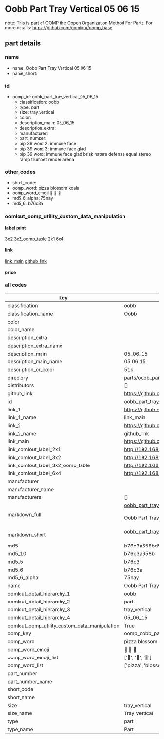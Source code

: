 # Oobb Part Tray Vertical 05 06 15  

note: This is part of OOMP the Oopen Organization Method For Parts. For more details: https://github.com/oomlout/oomp_base

##  part details





### name
* name: Oobb Part Tray Vertical 05 06 15
* name_short: 
### id
* oomp_id: oobb_part_tray_vertical_05_06_15
  * classification: oobb
  * type: part
  * size: tray_vertical
  * color: 
  * description_main: 05_06_15
  * description_extra: 
  * manufacturer: 
  * part_number: 
  * bip 39 word 2: immune face
  * bip 39 word 3: immune face glad
  * bip 39 word: immune face glad brisk nature defense equal stereo ramp trumpet render arena

### other_codes
* short_code: 
* oomp_word: pizza blossom koala
* oomp_word_emoji :pizza: :blossom: :koala:
* md5_6_alpha: 75nay
* md5_6: b76c3a






### oomlout_oomp_utility_custom_data_manipulation
#### label print
[3x2](http://192.168.1.245:1112/?label=oomp%2075nay)
[3x2_oomp_table](http://192.168.1.107:1112/?label=oomp%2075nay)
[2x1](http://192.168.1.242:1112/?label=oomp%2075nay)
[6x4](http://192.168.1.55:1112/?label=oomp%2075nay)    

#### link

[link_main](https://github.com/oomlout/oomlout_oomp_current_version_messy/tree/main/parts/oobb_part_tray_vertical_05_06_15) [github_link](https://github.com/oomlout/oomlout_oomp_part_src/tree/main/parts/oobb_part_tray_vertical_05_06_15)                             

#### price







### all codes 
| key | value |  
| --- | --- |  
| classification | oobb |  
| classification_name | Oobb |  
| color |  |  
| color_name |  |  
| description_extra |  |  
| description_extra_name |  |  
| description_main | 05_06_15 |  
| description_main_name | 05 06 15 |  
| description_or_color | 51k |  
| directory | parts/oobb_part_tray_vertical_05_06_15 |  
| distributors | [] |  
| github_link | https://github.com/oomlout/oomlout_oomp_part_src/tree/main/parts/oobb_part_tray_vertical_05_06_15 |  
| id | oobb_part_tray_vertical_05_06_15 |  
| link_1 | https://github.com/oomlout/oomlout_oomp_current_version_messy/tree/main/parts/oobb_part_tray_vertical_05_06_15 |  
| link_1_name | link_main |  
| link_2 | https://github.com/oomlout/oomlout_oomp_part_src/tree/main/parts/oobb_part_tray_vertical_05_06_15 |  
| link_2_name | github_link |  
| link_main | https://github.com/oomlout/oomlout_oomp_current_version_messy/tree/main/parts/oobb_part_tray_vertical_05_06_15 |  
| link_oomlout_label_2x1 | http://192.168.1.242:1112/?label=oomp%2075nay |  
| link_oomlout_label_3x2 | http://192.168.1.245:1112/?label=oomp%2075nay |  
| link_oomlout_label_3x2_oomp_table | http://192.168.1.107:1112/?label=oomp%2075nay |  
| link_oomlout_label_6x4 | http://192.168.1.55:1112/?label=oomp%2075nay |  
| manufacturer |  |  
| manufacturer_name |  |  
| manufacturers | [] |  
| markdown_full | [oobb_part_tray_vertical_05_06_15](https://github.com/oomlout/oomlout_oomp_current_version_messy/tree/main/parts/oobb_part_tray_vertical_05_06_15)<br>[](https://github.com/oomlout/oomlout_oomp_current_version_messy/tree/main/parts/oobb_part_tray_vertical_05_06_15)<br>[Oobb Part Tray Vertical 05 06 15](https://github.com/oomlout/oomlout_oomp_current_version_messy/tree/main/parts/oobb_part_tray_vertical_05_06_15)<br><br> |  
| markdown_short | [oobb_part_tray_vertical_05_06_15](https://github.com/oomlout/oomlout_oomp_current_version_messy/tree/main/parts/oobb_part_tray_vertical_05_06_15)<br><br> |  
| md5 | b76c3a658bd58980e5c9b1c4c514638d |  
| md5_10 | b76c3a658b |  
| md5_5 | b76c3 |  
| md5_6 | b76c3a |  
| md5_6_alpha | 75nay |  
| name | Oobb Part Tray Vertical 05 06 15 |  
| oomlout_detail_hierarchy_1 | oobb |  
| oomlout_detail_hierarchy_2 | part |  
| oomlout_detail_hierarchy_3 | tray_vertical |  
| oomlout_detail_hierarchy_4 | 05_06_15 |  
| oomlout_oomp_utility_custom_data_manipulation | True |  
| oomp_key | oomp_oobb_part_tray_vertical_05_06_15 |  
| oomp_word | pizza blossom koala |  
| oomp_word_emoji | :pizza: :blossom: :koala: |  
| oomp_word_emoji_list | [':pizza:', ':blossom:', ':koala:'] |  
| oomp_word_list | ['pizza', 'blossom', 'koala'] |  
| part_number |  |  
| part_number_name |  |  
| short_code |  |  
| short_name |  |  
| size | tray_vertical |  
| size_name | Tray Vertical |  
| type | part |  
| type_name | Part |  
